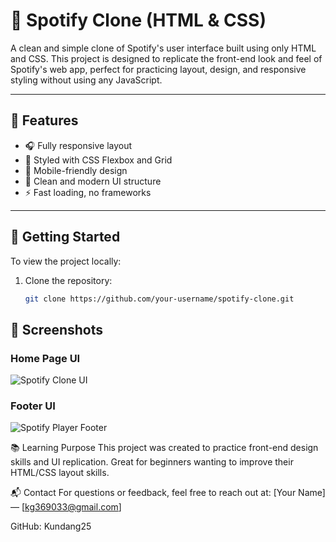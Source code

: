 # 🎵 Spotify Clone (HTML & CSS)

A clean and simple clone of Spotify's user interface built using only HTML and CSS. This project is designed to replicate the front-end look and feel of Spotify's web app, perfect for practicing layout, design, and responsive styling without using any JavaScript.

---

## 🌟 Features

- 🎧 Fully responsive layout
- 🎨 Styled with CSS Flexbox and Grid
- 📱 Mobile-friendly design
- 🧼 Clean and modern UI structure
- ⚡ Fast loading, no frameworks

---

## 🚀 Getting Started

To view the project locally:

1. Clone the repository:
   ```bash
   git clone https://github.com/your-username/spotify-clone.git


## 📸 Screenshots

### Home Page UI

![Spotify Clone UI](ss1.png)

### Footer UI

![Spotify Player Footer](ss2.png)










📚 Learning Purpose
This project was created to practice front-end design skills and UI replication. Great for beginners wanting to improve their HTML/CSS layout skills.

📬 Contact
For questions or feedback, feel free to reach out at:
[Your Name] — [kg369033@gmail.com]


GitHub: Kundang25